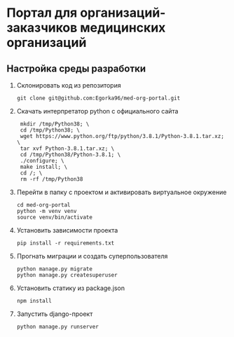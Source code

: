 # Портал для организаций-заказчиков медицинских организаций

## Настройка среды разработки
1. Склонировать код из репозитория
    ```shell script
    git clone git@github.com:Egorka96/med-org-portal.git
    ```

1. Скачать интерпретатор python с официального сайта
   ```shell script
    mkdir /tmp/Python38; \
    cd /tmp/Python38; \
    wget https://www.python.org/ftp/python/3.8.1/Python-3.8.1.tar.xz; \
    tar xvf Python-3.8.1.tar.xz; \
    cd /tmp/Python38/Python-3.8.1; \
    ./configure; \
    make install; \
    cd /; \
    rm -rf /tmp/Python38
    ```

1. Перейти в папку с проектом и активировать виртуальное окружение
   ```shell script
   cd med-org-portal
   python -m venv venv
   source venv/bin/activate
   ```
   
1. Установить зависимости проекта
    ```shell script
    pip install -r requirements.txt
    ```
   
1. Прогнать миграции и создать суперпользователя
    ```shell script
    python manage.py migrate
    python manage.py createsuperuser
    ```
   
1. Установить статику из package.json
    ```shell script
    npm install
    ```
   
1. Запустить django-проект
    ```shell script
    python manage.py runserver 
    ```
